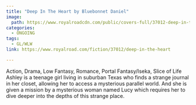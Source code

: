 ```yaml
---
title: "Deep In The Heart by Bluebonnet Daniel"
image:
  path: https://www.royalroadcdn.com/public/covers-full/37012-deep-in-the-heart.jpg
categories:
  - ONGOING
tags:
  - GL/WLW
link: https://www.royalroad.com/fiction/37012/deep-in-the-heart

---
```

Action, Drama, Low Fantasy, Romance, Portal Fantasy/Iseka, Slice of Life
Ashley is a teenage girl living in suburban Texas who finds a strange journal in her closet, allowing her to access a mysterious parallel world. And she is given a mission by a mysterious woman named Lucy which requires her to dive deeper into the depths of this strange place.

